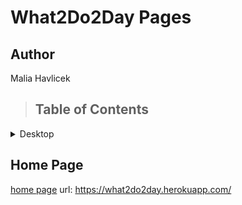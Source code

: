 # What2Do2Day Pages
## Author
Malia Havlicek
>## Table of Contents
<details>
<summary>Desktop</summary>

- [Home Page](#home-page)
- [Events Page](#events-list-page)
- [Filter Events](#filter-events)
- [Join Event](#join-event)
- [Join Event - Succcess](#join-event-success)
- [Join Event - Failure](#join-event-failure)
- [Places](#places-list-page)
- [Add Review](#add-review)
- [Add Review - Success](#add-review-success)
- [Add Review - Failure](#add-review-failure)
- [Add Event - Pick Place](#add-event-pick-place)
- [Add Event - Form](#add-event-form)
- [Edit Event](#events-edit-page)
- [Update Event](#events-update-page)
- [Update Event - Success](#events-update-page-success)
- [Update Event - Failure](#events-update-page-failure)
- [Add Place](#places-add-page)
- [Add Place - Success](#places-add-page-success)
- [Add Place - Failure](#places-add-page-failure)
- [Edit Place](#places-edit-page)
- [Update Place](#places-update-page)
- [Update Place - Success](#places-update-page-success)
- [Update Place - Failure](#places-update-page-failure)
- [Delete Place - Authorization](#places-delete-authorization-page)
- [Delete Place - Authorization - Success](#places-delete-authorization-success-page)
- [Delete Place - Authorization - Failure](#places-delete-authorization-failure-page)
- [Delete Place - Hide - Success](#places-delete-hide-success-page)
- [Delete Place - Hide - Failure](#places-delete-hide-failure-page)
- [Delete Place - Success](#places-delete-success-page)
- [Delete Place - Failure](#places-delete-failure-page)
- [Navigation](#navigation)
- [Footer](#footer)
- [Metrics](#metrics)

</details>

## Home Page
[home page](images/pages/w2do_home_desktop.png)
url: https://what2do2day.herokuapp.com/


